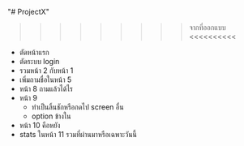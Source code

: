 "# ProjectX" 

>>>>>>>>> จากที่ออกแบบ <<<<<<<<<<
  - ตัดหน้าแรก
  - ตัดระบบ login
  - รวมหน้า 2 กับหน้า 1
  - เพิ่มถามชื่อในหน้า 5
  - หน้า 8 ถามแล้วได้ไร
  - หน้า 9
    - ทำเป็นลิ้นชักหรือกดไป screen อื่น
    - option ข้างใน
  - หน้า 10 คือหยัง
  - stats ในหน้า 11 รวมที่ผ่านมาหรือเฉพาะวันนี้
